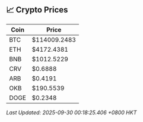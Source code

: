 ## 📈 Crypto Prices

| Coin | Price |
| ---- | ----- |
| BTC | $114009.2483 |
| ETH | $4172.4381 |
| BNB | $1012.5229 |
| CRV | $0.6888 |
| ARB | $0.4191 |
| OKB | $190.5539 |
| DOGE | $0.2348 |

_Last Updated: 2025-09-30 00:18:25.406 +0800 HKT_